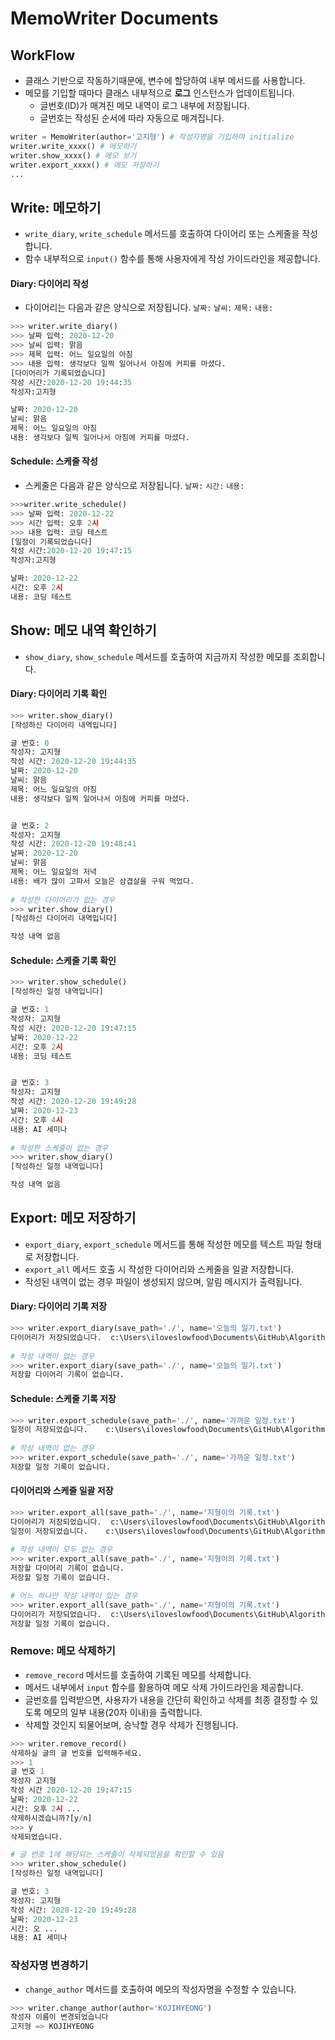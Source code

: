 # MemoWriter Documents

## WorkFlow

* 클래스 기반으로 작동하기때문에, 변수에 할당하여 내부 메서드를 사용합니다.
* 메모를 기입할 때마다 클래스 내부적으로 **로그** 인스턴스가 업데이트됩니다.
    * 글번호(ID)가 매겨진 메모 내역이 로그 내부에 저장됩니다.
    * 글번호는 작성된 순서에 따라 자동으로 매겨집니다.

```python
writer = MemoWriter(author='고지형') # 작성자명을 기입하며 initialize
writer.write_xxxx() # 메모하기 
writer.show_xxxx() # 메모 보기
writer.export_xxxx() # 메모 저장하기
...
```



## Write: 메모하기

* `write_diary`, `write_schedule` 메서드를 호출하여 다이어리 또는 스케줄을 작성합니다.
* 함수 내부적으로 `input()` 함수를 통해 사용자에게 작성 가이드라인을 제공합니다.

#### Diary: 다이어리 작성

* 다이어리는 다음과 같은 양식으로 저장됩니다.
    `날짜:`
    `날씨:`
    `제목:`
    `내용: `

```python
>>> writer.write_diary()
>>> 날짜 입력: 2020-12-20
>>> 날씨 입력: 맑음
>>> 제목 입력: 어느 일요일의 아침
>>> 내용 입력: 생각보다 일찍 일어나서 아침에 커피를 마셨다.
[다이어리가 기록되었습니다]
작성 시간:2020-12-20 19:44:35
작성자:고지형

날짜: 2020-12-20
날씨: 맑음
제목: 어느 일요일의 아침
내용: 생각보다 일찍 일어나서 아침에 커피를 마셨다.
```

#### Schedule: 스케줄 작성

* 스케줄은 다음과 같은 양식으로 저장됩니다.
    `날짜:`
    `시간:`
    `내용:`

```python
>>>writer.write_schedule()
>>> 날짜 입력: 2020-12-22
>>> 시간 입력: 오후 2시
>>> 내용 입력: 코딩 테스트
[일정이 기록되었습니다]
작성 시간:2020-12-20 19:47:15
작성자:고지형

날짜: 2020-12-22
시간: 오후 2시
내용: 코딩 테스트
```

## Show: 메모 내역 확인하기

* `show_diary`, `show_schedule` 메서드를 호출하여 지금까지 작성한 메모를 조회합니다.

#### Diary: 다이어리 기록 확인

```python
>>> writer.show_diary()
[작성하신 다이어리 내역입니다]

글 번호: 0
작성자: 고지형
작성 시간: 2020-12-20 19:44:35
날짜: 2020-12-20
날씨: 맑음
제목: 어느 일요일의 아침
내용: 생각보다 일찍 일어나서 아침에 커피를 마셨다.


글 번호: 2
작성자: 고지형
작성 시간: 2020-12-20 19:48:41
날짜: 2020-12-20
날씨: 맑음
제목: 어느 일요일의 저녁
내용: 배가 많이 고파서 오늘은 삼겹살을 구워 먹었다.
    
# 작성한 다이어리가 없는 경우
>>> writer.show_diary()
[작성하신 다이어리 내역입니다]

작성 내역 없음
```

#### Schedule: 스케줄 기록 확인

```python
>>> writer.show_schedule()
[작성하신 일정 내역입니다]

글 번호: 1
작성자: 고지형
작성 시간: 2020-12-20 19:47:15
날짜: 2020-12-22
시간: 오후 2시
내용: 코딩 테스트


글 번호: 3
작성자: 고지형
작성 시간: 2020-12-20 19:49:28
날짜: 2020-12-23
시간: 오후 4시
내용: AI 세미나
    
# 작성한 스케줄이 없는 경우
>>> writer.show_diary()
[작성하신 일정 내역입니다]

작성 내역 없음
```

## Export: 메모 저장하기

* `export_diary`, `export_schedule` 메서드를 통해 작성한 메모를 텍스트 파일 형태로 저장합니다.
* `export_all` 메서드 호출 시 작성한 다이어리와 스케줄을 일괄 저장합니다.
* 작성된 내역이 없는 경우 파일이 생성되지 않으며, 알림 메시지가 출력됩니다.

#### Diary: 다이어리 기록 저장

```python
>>> writer.export_diary(save_path='./', name='오늘의 일기.txt')
다이어리가 저장되었습니다.	c:\Users\iloveslowfood\Documents\GitHub\Algorithms\etc\오늘의 일기.txt
    
# 작성 내역이 없는 경우
>>> writer.export_diary(save_path='./', name='오늘의 일기.txt')
저장할 다이어리 기록이 없습니다.
```

#### Schedule: 스케줄 기록 저장

```python
>>> writer.export_schedule(save_path='./', name='가까운 일정.txt')
일정이 저장되었습니다.	c:\Users\iloveslowfood\Documents\GitHub\Algorithms\etc\가까운 일정.txt
    
# 작성 내역이 없는 경우
>>> writer.export_schedule(save_path='./', name='가까운 일정.txt')
저장할 일정 기록이 없습니다.
```

#### 다이어리와 스케줄 일괄 저장

```python
>>> writer.export_all(save_path='./', name='지형이의 기록.txt')
다이어리가 저장되었습니다.	c:\Users\iloveslowfood\Documents\GitHub\Algorithms\etc\지형이의 기록_diary.txt
일정이 저장되었습니다.	c:\Users\iloveslowfood\Documents\GitHub\Algorithms\etc\지형이의 기록_schedule.txt
 
# 작성 내역이 모두 없는 경우
>>> writer.export_all(save_path='./', name='지형이의 기록.txt')
저장할 다이어리 기록이 없습니다.
저장할 일정 기록이 없습니다.

# 어느 하나만 작성 내역이 있는 경우
>>> writer.export_all(save_path='./', name='지형이의 기록.txt')
다이어리가 저장되었습니다.	c:\Users\iloveslowfood\Documents\GitHub\Algorithms\etc\지형이의 기록_diary.txt
저장할 일정 기록이 없습니다.
```

### Remove: 메모 삭제하기

* `remove_record` 메서드를 호출하여 기록된 메모를 삭제합니다.
* 메서드 내부에서 `input` 함수를 활용하여 메모 삭제 가이드라인을 제공합니다.
* 글번호를 입력받으면, 사용자가 내용을 간단히 확인하고 삭제를 최종 결정할 수 있도록 메모의 일부 내용(20자 이내)을 출력합니다.
* 삭제할 것인지 되물어보며, 승낙할 경우 삭제가 진행됩니다.

```python
>>> writer.remove_record()
삭제하실 글의 글 번호를 입력해주세요.
>>> 1
글 번호 1
작성자 고지형
작성 시간 2020-12-20 19:47:15
날짜: 2020-12-22
시간: 오후 2시 ...
삭제하시겠습니까?[y/n]
>>> y
삭제되었습니다.

# 글 번호 1에 해당되는 스케줄이 삭제되었음을 확인할 수 있음
>>> writer.show_schedule()
[작성하신 일정 내역입니다]

글 번호: 3
작성자: 고지형
작성 시간: 2020-12-20 19:49:28
날짜: 2020-12-23
시간: 오 ...
내용: AI 세미나
```

### 작성자명 변경하기

* `change_author` 메서드를 호출하여 메모의 작성자명을 수정할 수 있습니다.

```python
>>> writer.change_author(author='KOJIHYEONG')
작성자 이름이 변경되었습니다
고지형 => KOJIHYEONG
```

